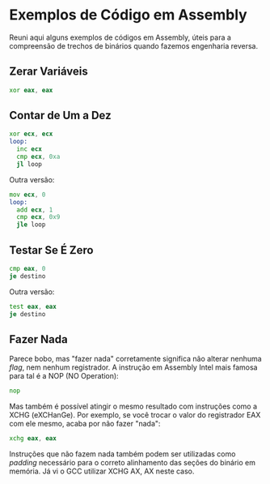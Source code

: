 # Exemplos de Código em Assembly

Reuni aqui alguns exemplos de códigos em Assembly, úteis para a compreensão de trechos de binários quando fazemos engenharia reversa.

## Zerar Variáveis

```asm
xor eax, eax
```

## Contar de Um a Dez

```asm
xor ecx, ecx
loop:
  inc ecx
  cmp ecx, 0xa
  jl loop
```

Outra versão:

```asm
mov ecx, 0
loop:
  add ecx, 1
  cmp ecx, 0x9
  jle loop
```

## Testar Se É Zero

```asm
cmp eax, 0
je destino
```

Outra versão:

```asm
test eax, eax
je destino
```

## Fazer Nada

Parece bobo, mas "fazer nada" corretamente significa não alterar nenhuma _flag_, nem nenhum registrador. A instrução em Assembly Intel mais famosa para tal é a NOP \(NO Operation\):

```asm
nop
```

Mas também é possível atingir o mesmo resultado com instruções como a XCHG \(eXCHanGe\). Por exemplo, se você trocar o valor do registrador EAX com ele mesmo, acaba por não fazer "nada":

```asm
xchg eax, eax
```

Instruções que não fazem nada também podem ser utilizadas como _padding_ necessário para o correto alinhamento das seções do binário em memória. Já vi o GCC utilizar XCHG AX, AX neste caso.
